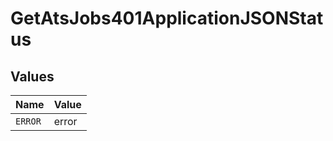 # GetAtsJobs401ApplicationJSONStatus


## Values

| Name    | Value   |
| ------- | ------- |
| `ERROR` | error   |